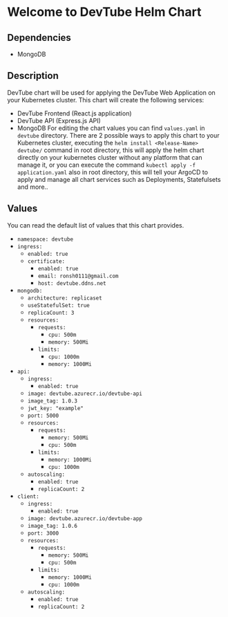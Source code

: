 
# Welcome to DevTube Helm Chart

## Dependencies
- MongoDB

## Description
DevTube chart will be used for applying the DevTube Web Application on your Kubernetes cluster.
This chart will create the following services:
- DevTube Frontend (React.js application)
- DevTube API (Express.js API)
- MongoDB
For editing the chart values you can find `values.yaml` in `devtube` directory.
There are 2 possible ways to apply this chart to your Kubernetes cluster, executing the `helm install <Release-Name> devtube/` command in root directory, this will apply the helm chart directly on your kubernetes cluster without any platform that can manage it, or you can execute the command `kubectl apply -f application.yaml` also in root directory, this will tell your ArgoCD to apply and manage all chart services such as Deployments, Statefulsets and more..

## Values
You can read the default list of values that this chart provides.
- `namespace: devtube`
- `ingress:`
  - `enabled: true`
  - `certificate:`
    - `enabled: true`
    - `email: ronsh0111@gmail.com`
    - `host: devtube.ddns.net`
- `mongodb:`
  - `architecture: replicaset`
  - `useStatefulSet: true`
  - `replicaCount: 3`
  - `resources:`
    - `requests:`
      - `cpu: 500m`
      - `memory: 500Mi`
    - `limits:`
      - `cpu: 1000m`
      - `memory: 1000Mi`
- `api:`
  - `ingress:`
    - `enabled: true`
  - `image: devtube.azurecr.io/devtube-api`
  - `image_tag: 1.0.3`
  - `jwt_key: "example"`
  - `port: 5000`
  - `resources:`
    - `requests:`
      - `memory: 500Mi`
      - `cpu: 500m`
    - `limits:`
      - `memory: 1000Mi`
      - `cpu: 1000m`
  - `autoscaling:`
    - `enabled: true`
    - `replicaCount: 2`
- `client:`
  - `ingress:`
    - `enabled: true`
  - `image: devtube.azurecr.io/devtube-app`
  - `image_tag: 1.0.6`
  - `port: 3000`
  - `resources:`
    - `requests:`
      - `memory: 500Mi`
      - `cpu: 500m`
    - `limits:`
      - `memory: 1000Mi`
      - `cpu: 1000m`
  - `autoscaling:`
    - `enabled: true`
    - `replicaCount: 2`

